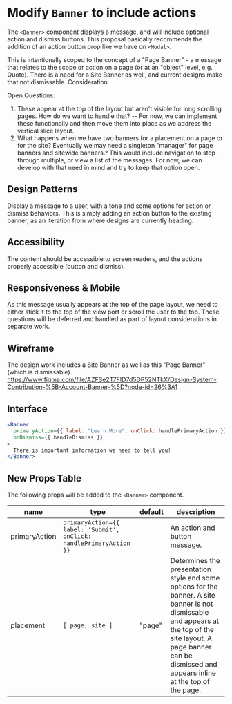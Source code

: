 # Modify `Banner` to include actions

The `<Banner>` component displays a message, and will include optional action
and dismiss buttons. This proposal basically recommends the addition of an
action button prop like we have on `<Modal>`.

This is intentionally scoped to the concept of a "Page Banner" - a message that
relates to the scope or action on a page (or at an "object" level, e.g. Quote).
There is a need for a Site Banner as well, and current designs make that not
dismissable. Consideration

Open Questions:

1. These appear at the top of the layout but aren't visible for long scrolling
   pages. How do we want to handle that? -- For now, we can implement these
   functionally and then move them into place as we address the vertical slice
   layout.
2. What happens when we have two banners for a placement on a page or for the
   site? Eventually we may need a singleton "manager" for page banners and
   sitewide banners.? This would include navigation to step through multiple, or
   view a list of the messages. For now, we can develop with that need in mind
   and try to keep that option open.

## Design Patterns

Display a message to a user, with a tone and some options for action or dismiss
behaviors. This is simply adding an action button to the existing banner, as an
iteration from where designs are currently heading.

## Accessibility

The content should be accessible to screen readers, and the actions properly
accessible (button and dismiss).

## Responsiveness & Mobile

As this message usually appears at the top of the page layout, we need to either
stick it to the top of the view port or scroll the user to the top. These
questions will be deferred and handled as part of layout considerations in
separate work.

## Wireframe

The design work includes a Site Banner as well as this "Page Banner" (which is
dismissable).
https://www.figma.com/file/AZFSe2T7FID7d5DP52NTkX/Design-System-Contribution-%5B-Account-Banner-%5D?node-id=26%3A1

## Interface

```jsx
<Banner
  primaryAction={{ label: "Learn More", onClick: handlePrimaryAction }}
  onDismiss={{ handleDismiss }}
>
  There is important information we need to tell you!
</Banner>
```

## New Props Table

The following props will be added to the `<Banner>` component.

| name          | type                                                                | default | description                                                                                                                                                                                                              |
| ------------- | ------------------------------------------------------------------- | ------- | ------------------------------------------------------------------------------------------------------------------------------------------------------------------------------------------------------------------------ |
| primaryAction | `primaryAction={{ label: 'Submit', onClick: handlePrimaryAction }}` |         | An action and button message.                                                                                                                                                                                            |
| placement     | `[ page, site ]`                                                    | "page"  | Determines the presentation style and some options for the banner. A site banner is not dismissable and appears at the top of the site layout. A page banner can be dismissed and appears inline at the top of the page. |
